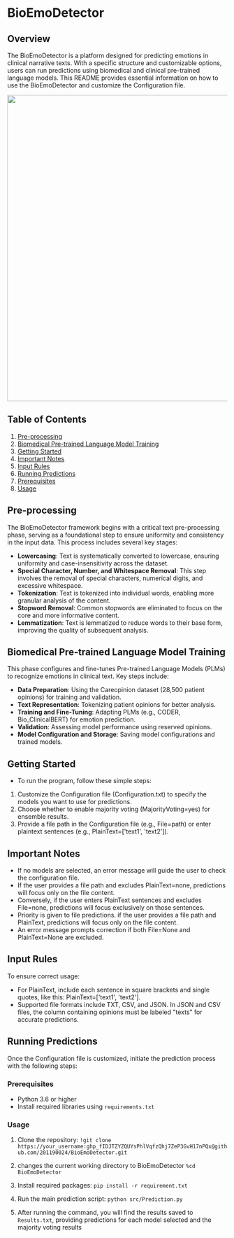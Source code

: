 # BioEmoDetector

## Overview
The BioEmoDetector is a platform designed for predicting emotions in clinical narrative texts. With a specific structure and customizable options, users can run predictions using biomedical and clinical pre-trained language models. This README provides essential information on how to use the BioEmoDetector and customize the Configuration file.

<p align="center">
<img src="https://github.com/201190024/BioEmoDetector/assets/54450055/e7a98e28-f7f9-4613-ab6c-09428b0a65d2" width="700">
</p>

## Table of Contents
1. [Pre-processing](#pre-processing)
2. [Biomedical Pre-trained Language Model Training](#biomedical-pre-trained-language-model-training)
3. [Getting Started](#Getting-Started)
4. [Important Notes](#Important-Notes)
5. [Input Rules](#Input-Rules)
6. [Running Predictions](#Running-Predictions)
7. [Prerequisites](#Prerequisites)
8. [Usage](#Usage)

## Pre-processing
The BioEmoDetector framework begins with a critical text pre-processing phase, serving as a foundational step to ensure uniformity and consistency in the input data. This process includes several key stages:

- **Lowercasing**: Text is systematically converted to lowercase, ensuring uniformity and case-insensitivity across the dataset.
- **Special Character, Number, and Whitespace Removal**: This step involves the removal of special characters, numerical digits, and excessive whitespace. 
- **Tokenization**: Text is tokenized into individual words, enabling more granular analysis of the content.
- **Stopword Removal**: Common stopwords are eliminated to focus on the core and more informative content.
- **Lemmatization**: Text is lemmatized to reduce words to their base form, improving the quality of subsequent analysis.

## Biomedical Pre-trained Language Model Training
This phase configures and fine-tunes Pre-trained Language Models (PLMs) to recognize emotions in clinical text. Key steps include:
- **Data Preparation**: Using the Careopinion dataset (28,500 patient opinions) for training and validation.
- **Text Representation**: Tokenizing patient opinions for better analysis.
- **Training and Fine-Tuning**: Adapting PLMs (e.g., CODER, Bio_ClinicalBERT) for emotion prediction.
- **Validation**: Assessing model performance using reserved opinions.
- **Model Configuration and Storage**: Saving model configurations and trained models.

## Getting Started
- To run the program, follow these simple steps:

1. Customize the Configuration file (Configuration.txt) to specify the models you want to use for predictions.
2. Choose whether to enable majority voting (MajorityVoting=yes) for ensemble results.
3. Provide a file path in the Configuration file (e.g., File=path) or enter plaintext sentences (e.g., PlainText=['text1', 'text2']).

## Important Notes

- If no models are selected, an error message will guide the user to check the configuration file.
- If the user provides a file path and excludes PlainText=none, predictions will focus only on the file content.
- Conversely, if the user enters PlainText sentences and excludes File=none, predictions will focus exclusively on those sentences.
- Priority is given to file predictions. if the user provides a file path and PlainText, predictions will focus only on the file content.
- An error message prompts correction if both File=None and PlainText=None are excluded.

## Input Rules
To ensure correct usage:

- For PlainText, include each sentence in square brackets and single quotes, like this: PlainText=['text1', 'text2'].
- Supported file formats include TXT, CSV, and JSON. In JSON and CSV files, the column containing opinions must be labeled "texts" for accurate predictions.

## Running Predictions
Once the Configuration file is customized, initiate the prediction process with the following steps:

### Prerequisites
- Python 3.6 or higher
- Install required libraries using `requirements.txt`

### Usage
1. Clone the repository:
`!git clone https://your_username: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@github.com/201190024/BioEmoDetector.git`

2. changes the current working directory to BioEmoDetector `%cd BioEmoDetector`

3. Install required packages:
`pip install -r requirement.txt`

4. Run the main prediction script:
`python src/Prediction.py`

5. After running the command, you will find the results saved to `Results.txt`, providing predictions for each model selected and the majority voting results
